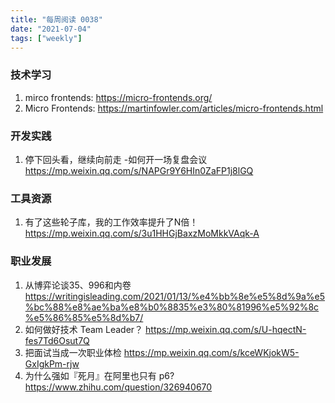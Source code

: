 ```yaml
---
title: "每周阅读 0038"
date: "2021-07-04"
tags: ["weekly"]
---
```


### 技术学习
1. mirco frontends: https://micro-frontends.org/
2. Micro Frontends: https://martinfowler.com/articles/micro-frontends.html

### 开发实践
1. 停下回头看，继续向前走 -如何开一场复盘会议 https://mp.weixin.qq.com/s/NAPGr9Y6HIn0ZaFP1j8lGQ

### 工具资源
1. 有了这些轮子库，我的工作效率提升了N倍！ https://mp.weixin.qq.com/s/3u1HHGjBaxzMoMkkVAqk-A
### 职业发展
1. 从博弈论谈35、996和内卷 https://writingisleading.com/2021/01/13/%e4%bb%8e%e5%8d%9a%e5%bc%88%e8%ae%ba%e8%b0%8835%e3%80%81996%e5%92%8c%e5%86%85%e5%8d%b7/
2. 如何做好技术 Team Leader？ https://mp.weixin.qq.com/s/U-hqectN-fes7Td6Osut7Q
3. 把面试当成一次职业体检 https://mp.weixin.qq.com/s/kceWKjokW5-GxIgkPm-rjw
4. 为什么强如『死月』在阿里也只有 p6? https://www.zhihu.com/question/326940670